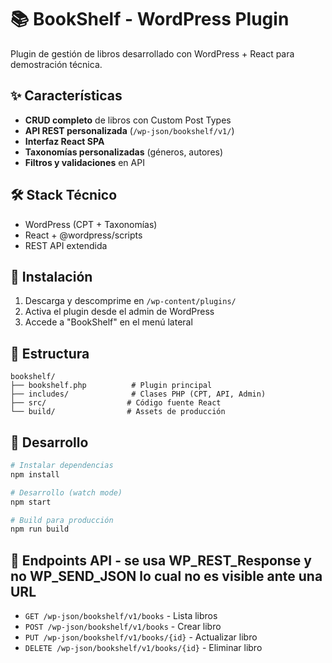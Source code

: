 # 📚 BookShelf - WordPress Plugin

Plugin de gestión de libros desarrollado con WordPress + React para demostración técnica.

## ✨ Características

- **CRUD completo** de libros con Custom Post Types
- **API REST personalizada** (`/wp-json/bookshelf/v1/`)
- **Interfaz React SPA** 
- **Taxonomías personalizadas** (géneros, autores)
- **Filtros y validaciones** en API

## 🛠️ Stack Técnico

- WordPress (CPT + Taxonomías)
- React + @wordpress/scripts
- REST API extendida

## 🚀 Instalación

1. Descarga y descomprime en `/wp-content/plugins/`
2. Activa el plugin desde el admin de WordPress
3. Accede a "BookShelf" en el menú lateral

## 📁 Estructura

```
bookshelf/
├── bookshelf.php          # Plugin principal
├── includes/              # Clases PHP (CPT, API, Admin)
├── src/                  # Código fuente React
└── build/                # Assets de producción
```

## 🔧 Desarrollo

```bash
# Instalar dependencias
npm install

# Desarrollo (watch mode)
npm start

# Build para producción
npm run build
```

## 📡 Endpoints API - se usa WP_REST_Response y no WP_SEND_JSON lo cual no es visible ante una URL

- `GET /wp-json/bookshelf/v1/books` - Lista libros
- `POST /wp-json/bookshelf/v1/books` - Crear libro
- `PUT /wp-json/bookshelf/v1/books/{id}` - Actualizar libro
- `DELETE /wp-json/bookshelf/v1/books/{id}` - Eliminar libro